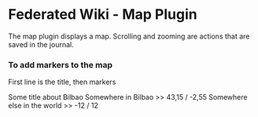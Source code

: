 # Federated Wiki - Map Plugin

The map plugin displays a map. Scrolling and zooming are actions that are saved in the journal.

### To add markers to the map

First line is the title, then markers

  Some title about Bilbao
  Somewhere in Bilbao >> 43,15 / -2,55
  Somewhere else in the world >> -12 / 12
